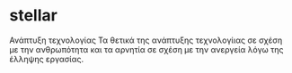 # stellar
Ανάπτυξη τεχνολογίας
Τα θετικά της ανάπτυξης τεχνολογίιας σε σχέση με την ανθρωπότητα και τα αρνητία σε σχέση με την ανεργεία λόγω της έλληψης εργασίας.
